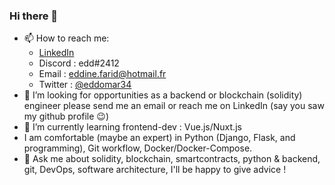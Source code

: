 ### Hi there 👋
- 📫 How to reach me: 
  - [LinkedIn](https://www.linkedin.com/in/eddineomar/)
  - Discord : edd#2412
  - Email : [eddine.farid@hotmail.fr](mailto:eddine.farid@hotmail.fr)
  - Twitter : [@eddomar34](https://twitter.com/edomar34/)
- 🤔 I’m looking for opportunities as a backend or blockchain (solidity) engineer please send me an email or reach me on LinkedIn (say you saw my github profile 😉)
- 🌱 I’m currently learning frontend-dev : Vue.js/Nuxt.js
- I am comfortable (maybe an expert) in Python (Django, Flask, and programming), Git workflow, Docker/Docker-Compose.
- 💬 Ask me about solidity, blockchain, smartcontracts, python & backend, git, DevOps, software architecture, I'll be happy to give advice !
